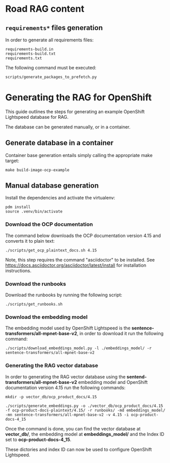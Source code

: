 # Road RAG content

## `requirements*` files generation

In order to generate all requirements files:

```
requirements-build.in
requirements-build.txt
requirements.txt
```

The following command must be executed:

```bash
scripts/generate_packages_to_prefetch.py
```

# Generating the RAG for OpenShift

This guide outlines the steps for generating an example OpenShift Lightspeed
database for RAG.

The database can be generated manually, or in a container.

## Generate database in a container

Container base generation entails simply calling the appropriate make target:

```
make build-image-ocp-example
```

## Manual database generation

Install the dependencies and activate the virtualenv:

```
pdm install
source .venv/bin/activate
```

### Download the OCP documentation

The command below downloads the OCP documentation version 4.15 and
converts it to plain text:

```
./scripts/get_ocp_plaintext_docs.sh 4.15
```

Note, this step requires the command "asciidoctor" to be installed. See
https://docs.asciidoctor.org/asciidoctor/latest/install for installation
instructions.

### Download the runbooks

Download the runbooks by running the following script:

```
./scripts/get_runbooks.sh
```

### Download the embedding model

The embedding model used by OpenShift Lightspeed is the
**sentence-transformers/all-mpnet-base-v2**, in order to download it run
the following command:

```
./scripts/download_embeddings_model.py -l ./embeddings_model/ -r sentence-transformers/all-mpnet-base-v2
```

### Generating the RAG vector database

In order to generating the RAG vector database using the
**sentend-transformers/all-mpnet-base-v2** embedding model and OpenShift
documentation version 4.15 run the following commands:

```
mkdir -p vector_db/ocp_product_docs/4.15

./scripts/generate_embeddings.py -o ./vector_db/ocp_product_docs/4.15 -f ocp-product-docs-plaintext/4.15/ -r runbooks/ -md embeddings_model/ -mn sentence-transformers/all-mpnet-base-v2 -v 4.15 -i ocp-product-docs-4_15
```

Once the command is done, you can find the vector database at
**vector_db/**, the embedding model at **embeddings_model/** and the
Index ID set to **ocp-product-docs-4_15**.

These dictories and index ID can now be used to configure OpenShift
Lightspeed.
